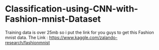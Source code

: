 # Classification-using-CNN-with-Fashion-mnist-Dataset
Training data is over 25mb so i put the link for you guys to get this Fashion mnist data.
The Link : https://www.kaggle.com/zalando-research/fashionmnist


